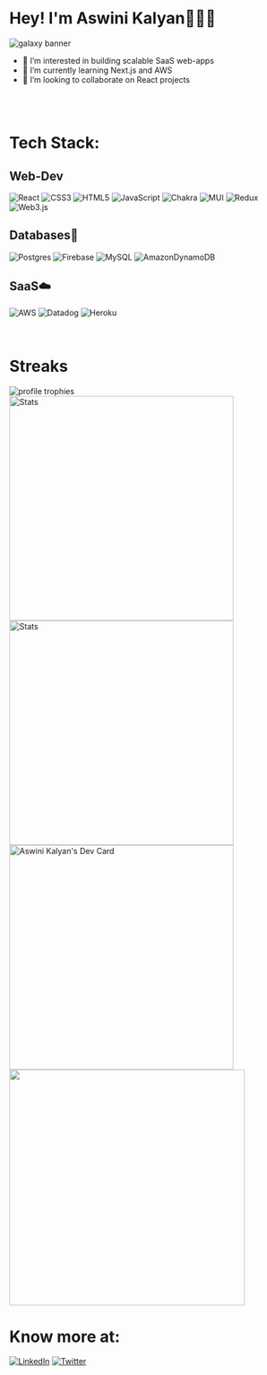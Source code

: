 <h1 style={alignItems: "center"}>Hey! I'm Aswini Kalyan🌻🎨🚀</h1>

![galaxy banner](https://user-images.githubusercontent.com/76677408/169855063-a1cfd4a6-9dc0-41cb-a1c2-2cea334eb224.png)

- 👀 I’m interested in building scalable SaaS web-apps
- 🌱 I’m currently learning Next.js and AWS
- 💞️ I’m looking to collaborate on React projects
  
<br></br>
# Tech Stack:
<h2>Web-Dev</h2>

![React](https://img.shields.io/badge/react-%2320232a.svg?style=for-the-badge&logo=react&logoColor=%2361DAFB)
![CSS3](https://img.shields.io/badge/css3-%231572B6.svg?style=for-the-badge&logo=css3&logoColor=white)
![HTML5](https://img.shields.io/badge/html5-%23E34F26.svg?style=for-the-badge&logo=html5&logoColor=white)
![JavaScript](https://img.shields.io/badge/javascript-%23323330.svg?style=for-the-badge&logo=javascript&logoColor=%23F7DF1E)
![Chakra](https://img.shields.io/badge/chakra-%234ED1C5.svg?style=for-the-badge&logo=chakraui&logoColor=white)
![MUI](https://img.shields.io/badge/MUI-%230081CB.svg?style=for-the-badge&logo=mui&logoColor=white)
![Redux](https://img.shields.io/badge/redux-%23593d88.svg?style=for-the-badge&logo=redux&logoColor=white)
![Web3.js](https://img.shields.io/badge/web3.js-F16822?style=for-the-badge&logo=web3.js&logoColor=white)

<h2>Databases🏬</h2>

![Postgres](https://img.shields.io/badge/postgres-%23316192.svg?style=for-the-badge&logo=postgresql&logoColor=white)
![Firebase](https://img.shields.io/badge/firebase-a08021?style=for-the-badge&logo=firebase&logoColor=ffcd34)
![MySQL](https://img.shields.io/badge/mysql-4479A1.svg?style=for-the-badge&logo=mysql&logoColor=white)
![AmazonDynamoDB](https://img.shields.io/badge/Amazon%20DynamoDB-4053D6?style=for-the-badge&logo=Amazon%20DynamoDB&logoColor=white)

<h2>SaaS☁️</h2>

![AWS](https://img.shields.io/badge/AWS-%23FF9900.svg?style=for-the-badge&logo=amazon-aws&logoColor=white)
![Datadog](https://img.shields.io/badge/datadog-%23632CA6.svg?style=for-the-badge&logo=datadog&logoColor=white)
![Heroku](https://img.shields.io/badge/heroku-%23430098.svg?style=for-the-badge&logo=heroku&logoColor=white)

<br>


# Streaks 
  <img src="https://github-profile-trophy.vercel.app/?username=aswinikalyan30&row=1&column=6&margin-h=8&theme=darkhub&count_private=true&margin-w=15&no-frame=true" alt="profile trophies"/>
  <a href="https://git.io/streak-stats"><img src="http://github-readme-streak-stats.herokuapp.com?user=aswinikalyan30&theme=synthwave&date_format=M%20j%5B%2C%20Y%5D" width="400" alt="Stats"/></a>
  <a href="https://git.io/streak-stats"><img src="https://github-readme-stats.vercel.app/api?username=aswinikalyan30&show_icons=true&theme=radical" width="400" alt="Stats"/></a>
<a href="https://app.daily.dev/aswinik"><img src="https://api.daily.dev/devcards/v2/hfMXVzAZhHuEMtTuh0wgK.png?r=s3u&type=wide" width="400" alt="Aswini Kalyan's Dev Card"/></a>
<a href="https://github.com/ashutosh00710/github-readme-activity-graph"><img src="https://github-readme-activity-graph.vercel.app/graph?username=aswinikalyan30&theme=rogue" width="420"/></a>

# Know more at: 

[![LinkedIn](https://img.shields.io/badge/LinkedIn-0077B5?style=for-the-badge&logo=linkedin&logoColor=white)](https://www.linkedin.com/in/aswinikalyan30/)
[![Twitter](https://img.shields.io/badge/Twitter-1DA1F2?style=for-the-badge&logo=twitter&logoColor=white)](https://twitter.com/aswinikalyan30)



  
